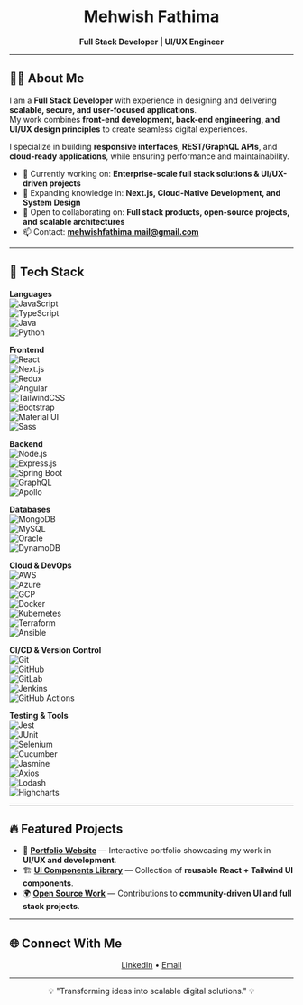 <h1 align="center">Mehwish Fathima</h1>
<p align="center">
  <b>Full Stack Developer | UI/UX Engineer</b>
</p> 

---

## 👩‍💻 About Me  

I am a **Full Stack Developer** with experience in designing and delivering **scalable, secure, and user-focused applications**.  
My work combines **front-end development, back-end engineering, and UI/UX design principles** to create seamless digital experiences.  

I specialize in building **responsive interfaces**, **REST/GraphQL APIs**, and **cloud-ready applications**, while ensuring performance and maintainability.  

- 🔭 Currently working on: **Enterprise-scale full stack solutions & UI/UX-driven projects**  
- 🌱 Expanding knowledge in: **Next.js, Cloud-Native Development, and System Design**  
- 👯 Open to collaborating on: **Full stack products, open-source projects, and scalable architectures**  
- 📫 Contact: **mehwishfathima.mail@gmail.com**  

---

## 🚀 Tech Stack  

**Languages**  
![JavaScript](https://img.shields.io/badge/JavaScript-F7DF1E?style=flat&logo=javascript&logoColor=black)  
![TypeScript](https://img.shields.io/badge/TypeScript-3178C6?style=flat&logo=typescript&logoColor=white)  
![Java](https://img.shields.io/badge/Java-007396?style=flat&logo=java&logoColor=white)  
![Python](https://img.shields.io/badge/Python-3776AB?style=flat&logo=python&logoColor=white)  

**Frontend**  
![React](https://img.shields.io/badge/React-20232A?style=flat&logo=react&logoColor=61DAFB)  
![Next.js](https://img.shields.io/badge/Next.js-000000?style=flat&logo=nextdotjs&logoColor=white)  
![Redux](https://img.shields.io/badge/Redux-764ABC?style=flat&logo=redux&logoColor=white)  
![Angular](https://img.shields.io/badge/Angular-DD0031?style=flat&logo=angular&logoColor=white)  
![TailwindCSS](https://img.shields.io/badge/TailwindCSS-38B2AC?style=flat&logo=tailwindcss&logoColor=white)  
![Bootstrap](https://img.shields.io/badge/Bootstrap-7952B3?style=flat&logo=bootstrap&logoColor=white)  
![Material UI](https://img.shields.io/badge/MUI-007FFF?style=flat&logo=mui&logoColor=white)  
![Sass](https://img.shields.io/badge/Sass-CC6699?style=flat&logo=sass&logoColor=white)  

**Backend**  
![Node.js](https://img.shields.io/badge/Node.js-339933?style=flat&logo=node.js&logoColor=white)  
![Express.js](https://img.shields.io/badge/Express.js-000000?style=flat&logo=express&logoColor=white)  
![Spring Boot](https://img.shields.io/badge/Spring_Boot-6DB33F?style=flat&logo=springboot&logoColor=white)  
![GraphQL](https://img.shields.io/badge/GraphQL-E10098?style=flat&logo=graphql&logoColor=white)  
![Apollo](https://img.shields.io/badge/Apollo-311C87?style=flat&logo=apollographql&logoColor=white)  

**Databases**  
![MongoDB](https://img.shields.io/badge/MongoDB-47A248?style=flat&logo=mongodb&logoColor=white)  
![MySQL](https://img.shields.io/badge/MySQL-4479A1?style=flat&logo=mysql&logoColor=white)  
![Oracle](https://img.shields.io/badge/Oracle-F80000?style=flat&logo=oracle&logoColor=white)  
![DynamoDB](https://img.shields.io/badge/DynamoDB-4053D6?style=flat&logo=amazondynamodb&logoColor=white)  

**Cloud & DevOps**  
![AWS](https://img.shields.io/badge/AWS-232F3E?style=flat&logo=amazonaws&logoColor=white)  
![Azure](https://img.shields.io/badge/Azure-0078D4?style=flat&logo=microsoftazure&logoColor=white)  
![GCP](https://img.shields.io/badge/GCP-4285F4?style=flat&logo=googlecloud&logoColor=white)  
![Docker](https://img.shields.io/badge/Docker-2496ED?style=flat&logo=docker&logoColor=white)  
![Kubernetes](https://img.shields.io/badge/Kubernetes-326CE5?style=flat&logo=kubernetes&logoColor=white)  
![Terraform](https://img.shields.io/badge/Terraform-7B42BC?style=flat&logo=terraform&logoColor=white)  
![Ansible](https://img.shields.io/badge/Ansible-EE0000?style=flat&logo=ansible&logoColor=white)  

**CI/CD & Version Control**  
![Git](https://img.shields.io/badge/Git-F05032?style=flat&logo=git&logoColor=white)  
![GitHub](https://img.shields.io/badge/GitHub-181717?style=flat&logo=github&logoColor=white)  
![GitLab](https://img.shields.io/badge/GitLab-FCA121?style=flat&logo=gitlab&logoColor=white)  
![Jenkins](https://img.shields.io/badge/Jenkins-D24939?style=flat&logo=jenkins&logoColor=white)  
![GitHub Actions](https://img.shields.io/badge/GitHub_Actions-2088FF?style=flat&logo=githubactions&logoColor=white)  

**Testing & Tools**  
![Jest](https://img.shields.io/badge/Jest-C21325?style=flat&logo=jest&logoColor=white)  
![JUnit](https://img.shields.io/badge/JUnit-25A162?style=flat&logo=junit5&logoColor=white)  
![Selenium](https://img.shields.io/badge/Selenium-43B02A?style=flat&logo=selenium&logoColor=white)  
![Cucumber](https://img.shields.io/badge/Cucumber-23D96C?style=flat&logo=cucumber&logoColor=white)  
![Jasmine](https://img.shields.io/badge/Jasmine-8A4182?style=flat&logo=jasmine&logoColor=white)  
![Axios](https://img.shields.io/badge/Axios-5A29E4?style=flat&logo=axios&logoColor=white)  
![Lodash](https://img.shields.io/badge/Lodash-3492FF?style=flat&logo=lodash&logoColor=white)  
![Highcharts](https://img.shields.io/badge/Highcharts-2E6E9E?style=flat&logo=highcharts&logoColor=white)  

---

## 🔥 Featured Projects  

- 💼 [**Portfolio Website**](https://mehwish-11.github.io/3D-Animation/) — Interactive portfolio showcasing my work in **UI/UX and development**.  
- 🏗️ [**UI Components Library**](https://gaming-project-iota.vercel.app/) — Collection of **reusable React + Tailwind UI components**.  
- 🌍 [**Open Source Work**](https://mehwish-11.github.io/Anime-portfolio-ui/) — Contributions to **community-driven UI and full stack projects**.  

---

## 🌐 Connect With Me  

<p align="center">
  <a href="https://linkedin.com/in/mehwishfathima11" target="_blank">LinkedIn</a> •
  <a href="mailto:mehwishfathima.mail@gmail.com">Email</a>
</p>

---

<p align="center">💡 "Transforming ideas into scalable digital solutions." 💡</p>